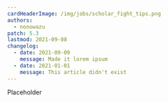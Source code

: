 ```yaml
---
cardHeaderImage: /img/jobs/scholar_fight_tips.png
authors:
  - nonowazu
patch: 5.3
lastmod: 2021-09-08
changelog:
  - date: 2021-09-09
    message: Made it lorem ipsum
  - date: 2021-01-01
    message: This article didn't exist
---
```

Placeholder
